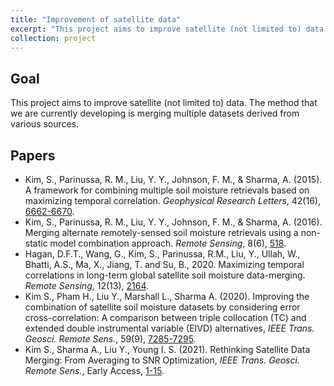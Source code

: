 ```yaml
---
title: "Improvement of satellite data"
excerpt: "This project aims to improve satellite (not limited to) data. The method that we are currently developing is merging multiple datasets derived from various sources"
collection: project
---
```

## Goal
This project aims to improve satellite (not limited to) data. The method that we are currently developing is merging multiple datasets derived from various sources.

## Papers
* Kim, S., Parinussa, R. M., Liu, Y. Y., Johnson, F. M., & Sharma, A. (2015). A framework for combining multiple soil moisture retrievals based on maximizing temporal correlation. <i>Geophysical Research Letters</i>, 42(16), <a href="https://steelpl.github.io/publication/2015-07-23-paper-GRL" target="_blank" rel="noopener noreferrer">6662-6670</a>.
* Kim, S., Parinussa, R. M., Liu, Y. Y., Johnson, F. M., & Sharma, A. (2016). Merging alternate remotely-sensed soil moisture retrievals using a non-static model combination approach. <i>Remote Sensing</i>, 8(6), <a href="https://steelpl.github.io/publication/2016-06-21-paper-RS" target="_blank" rel="noopener noreferrer">518</a>.
* Hagan, D.F.T., Wang, G., Kim, S., Parinussa, R.M., Liu, Y., Ullah, W., Bhatti, A.S., Ma, X., Jiang, T. and Su, B., 2020. Maximizing temporal correlations in long-term global satellite soil moisture data-merging. <i>Remote Sensing</i>, 12(13), <a href="https://steelpl.github.io/publication/2020-07-07-paper-RS" target="_blank" rel="noopener noreferrer">2164</a>.
* Kim S., Pham H., Liu Y., Marshall L., Sharma A. (2020). Improving the combination of satellite soil moisture datasets by considering error cross-correlation: A comparison between triple collocation (TC) and extended double instrumental variable (EIVD) alternatives, <i>IEEE Trans. Geosci. Remote Sens.</i>, 59(9), <a href="https://steelpl.github.io/publication/2020-11-02-paper-IEEE_TGRS" target="_blank" rel="noopener noreferrer">7285-7295</a>.
* Kim S., Sharma A., Liu Y., Young I. S. (2021). Rethinking Satellite Data Merging: From Averaging to SNR Optimization, <i>IEEE Trans. Geosci. Remote Sens.</i>, Early Access, <a href="https://steelpl.github.io/publication/2021-08-18-paper-IEEE_TGRS" target="_blank" rel="noopener noreferrer">1-15</a>.